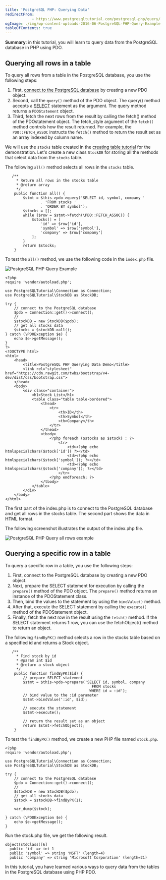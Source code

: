 ```yaml
---
title: 'PostgreSQL PHP: Querying Data'
redirectFrom: 
            - https://www.postgresqltutorial.com/postgresql-php/query/
ogImage: ./img/wp-content-uploads-2016-06-PostgreSQL-PHP-Query-Example.png
tableOfContents: true
---
```



**Summary**: in this tutorial, you will learn to query data from the PostgreSQL database in PHP using PDO.





## Querying all rows in a table





To query all rows from a table in the PostgreSQL database, you use the following steps:





1. First, [connect to the PostgreSQL database](https://www.postgresqltutorial.com/postgresql-php/connect/) by creating a new PDO object.
2. Second, call the `query()` method of the PDO object. The query() method accepts a [SELECT](/docs/postgresql/postgresql-select) statement as the argument. The query method returns a `PDOStatement` object.
3. Third, fetch the next rows from the result by calling the fetch() method of the PDOstatement object. The fetch_style argument of the `fetch()` method controls how the result returned. For example, the `PDO::FETCH_ASSOC` instructs the `fetch()` method to return the result set as an array indexed by column name.





We will use the `stocks` table created in the [creating table tutorial](https://www.postgresqltutorial.com/postgresql-php/create-tables/) for the demonstration. Let's create a new class `StockDB` for storing all the methods that select data from the `stocks` table.





The following `all()` method selects all rows in the `stocks` table.





```
   /**
     * Return all rows in the stocks table
     * @return array
     */
    public function all() {
        $stmt = $this->pdo->query('SELECT id, symbol, company '
                . 'FROM stocks '
                . 'ORDER BY symbol');
        $stocks = [];
        while ($row = $stmt->fetch(\PDO::FETCH_ASSOC)) {
            $stocks[] = [
                'id' => $row['id'],
                'symbol' => $row['symbol'],
                'company' => $row['company']
            ];
        }
        return $stocks;
    }
```





To test the `all()` method, we use the following code in the `index.php` file.





![PostgreSQL PHP Query Example](./img/wp-content-uploads-2016-06-PostgreSQL-PHP-Query-Example.png)





```
<?php
require 'vendor/autoload.php';

use PostgreSQLTutorial\Connection as Connection;
use PostgreSQLTutorial\StockDB as StockDB;

try {
    // connect to the PostgreSQL database
    $pdo = Connection::get()->connect();
    //
    $stockDB = new StockDB($pdo);
    // get all stocks data
    $stocks = $stockDB->all();
} catch (\PDOException $e) {
    echo $e->getMessage();
}
?>
<!DOCTYPE html>
<html>
    <head>
        <title>PostgreSQL PHP Querying Data Demo</title>
        <link rel="stylesheet" href="https://cdn.rawgit.com/twbs/bootstrap/v4-dev/dist/css/bootstrap.css">
    </head>
    <body>
        <div class="container">
            <h1>Stock List</h1>
            <table class="table table-bordered">
                <thead>
                    <tr>
                        <th>ID</th>
                        <th>Symbol</th>
                        <th>Company</th>
                    </tr>
                </thead>
                <tbody>
                    <?php foreach ($stocks as $stock) : ?>
                        <tr>
                            <td><?php echo htmlspecialchars($stock['id']) ?></td>
                            <td><?php echo htmlspecialchars($stock['symbol']); ?></td>
                            <td><?php echo htmlspecialchars($stock['company']); ?></td>
                        </tr>
                    <?php endforeach; ?>
                </tbody>
            </table>
        </div>
    </body>
</html>
```





The first part of the index.php is to connect to the PostgreSQL database and get all rows in the stocks table. The second part shows the data in HTML format.





The following screenshot illustrates the output of the index.php file.





![PostgreSQL PHP Query all rows example](./img/wp-content-uploads-2016-06-PostgreSQL-PHP-Query-all-rows-example.png)





## Querying a specific row in a table





To query a specific row in a table, you use the following steps:





1. First, connect to the PostgreSQL database by creating a new PDO object.
2. Next, prepare the SELECT statement for execution by calling the `prepare()` method of the PDO object. The `prepare()` method returns an instance of the PDOStatement class.
3. Then, bind the values to the statement by using the `bindValue()` method.
4. After that, execute the SELECT statement by calling the `execute()` method of the PDOStatement object.
5. Finally, fetch the next row in the result using the `fetch()` method. If the SELECT statement returns 1 row, you can use the fetchObject() method to return an object.





The following `findByPK()` method selects a row in the stocks table based on a specified id and returns a Stock object.





```
   /**
     * Find stock by id
     * @param int $id
     * @return a stock object
     */
    public function findByPK($id) {
        // prepare SELECT statement
        $stmt = $this->pdo->prepare('SELECT id, symbol, company
                                       FROM stocks
                                      WHERE id = :id');
        // bind value to the :id parameter
        $stmt->bindValue(':id', $id);

        // execute the statement
        $stmt->execute();

        // return the result set as an object
        return $stmt->fetchObject();
    }
```





To test the `findByPK()` method, we create a new PHP file named `stock.php`.





```
<?php
require 'vendor/autoload.php';

use PostgreSQLTutorial\Connection as Connection;
use PostgreSQLTutorial\StockDB as StockDB;

try {
    // connect to the PostgreSQL database
    $pdo = Connection::get()->connect();
    //
    $stockDB = new StockDB($pdo);
    // get all stocks data
    $stock = $stockDB->findByPK(1);

    var_dump($stock);

} catch (\PDOException $e) {
    echo $e->getMessage();
}
```





Run the stock.php file, we get the following result.





```
object(stdClass)[6]
  public 'id' => int 1
  public 'symbol' => string 'MSFT' (length=4)
  public 'company' => string 'Microsoft Corporation' (length=21)
```





In this tutorial, you have learned various ways to query data from the tables in the PostgreSQL database using PHP PDO.


